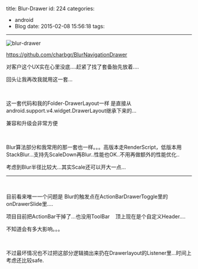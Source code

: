 title: Blur-Drawer
id: 224
categories:
  - android
  - Blog
date: 2015-02-08 15:56:18
tags:
---

![blur-drawer](http://dk-exp.com/wp-content/uploads/2015/02/blur-drawer.gif)

https://github.com/charbgr/BlurNavigationDrawer

对客户这个UX实在心里没底....赶紧了找了套备胎先放着....

回头让我再改我就用这一套...

&nbsp;

这一套代码和我的Folder-DrawerLayout一样 是直接从android.support.v4.widget.DrawerLayout继承下来的...

兼容和升级会非常方便

&nbsp;

Blur算法部分和我常用的那一套也一样。。。高版本走RenderScript，低版本用StackBlur...支持先ScaleDown再Blur..性能也OK..不用再做额外的性能优化..

考虑到Blur半径比较大...其实Scale还可以开大一点...

* * *

&nbsp;

目前看来唯一一个问题是 Blur的触发点在ActionBarDrawerToggle里的onDrawerSlide里....

项目目前把ActionBar干掉了...也没用ToolBar    顶上现在是个自定义Header....

不知道会有多大影响。。。

&nbsp;

不过最坏情况也不过把这部分逻辑摘出来扔在Drawerlayout的Listener里...时间上考虑还比较safe.